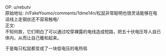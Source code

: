 
OP: u/rebutv  
原始地址: /r/FakeYoumo/comments/1dme14n/松鼠非常聪明也很灵话能够在电话线上走钢丝还不容易触电/  
正文:  
不知何故，它们明白了可以通过咬穿裸露的电线造成短路，把五十伏电压导人自已体内，从而让自己暖和起来。  
  
于是每只松鼠都变成了一块低电压的电热毯
